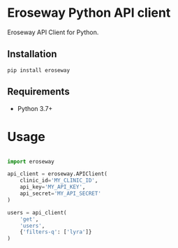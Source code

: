 # Eroseway Python API client

Eroseway API Client for Python.


## Installation

```
pip install eroseway
```


## Requirements

- Python 3.7+


# Usage

```Python

import eroseway

api_client = eroseway.APIClient(
    clinic_id='MY_CLINIC_ID',
    api_key='MY_API_KEY',
    api_secret='MY_API_SECRET'
)

users = api_client(
    'get',
    'users',
    {'filters-q': ['lyra']}
)

```
